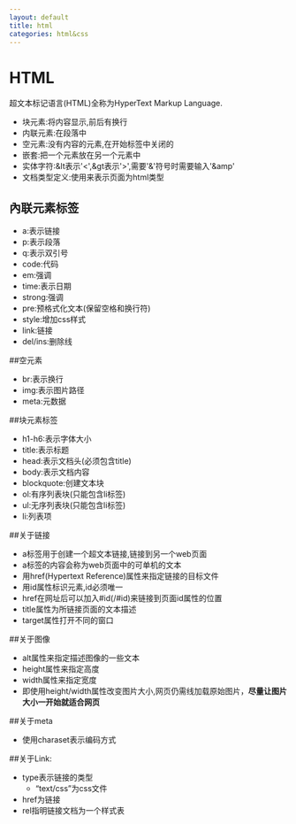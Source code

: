 ```yaml
---
layout: default
title: html
categories: html&css
---
```


# HTML

超文本标记语言(HTML)全称为HyperText Markup Language.
 * 块元素:将内容显示,前后有换行
 * 内联元素:在段落中
 * 空元素:没有内容的元素,在开始标签中关闭的
 * 嵌套:把一个元素放在另一个元素中
 * 实体字符:&lt表示'<',&gt表示'>',需要'&'符号时需要输入'&amp'
 * 文档类型定义:使用<!doctype html>来表示页面为html类型

## 內联元素标签
 * a:表示链接
 * p:表示段落
 * q:表示双引号
 * code:代码
 * em:强调
 * time:表示日期
 * strong:强调
 * pre:预格式化文本(保留空格和换行符)
 * style:增加css样式
 * link:链接
 * del/ins:删除线

##空元素
 * br:表示换行
 * img:表示图片路径
 * meta:元数据

##块元素标签
 * h1-h6:表示字体大小
 * title:表示标题
 * head:表示文档头(必须包含title)
 * body:表示文档内容
 * blockquote:创建文本块
 * ol:有序列表块(只能包含li标签)
 * ul:无序列表块(只能包含li标签)
 * li:列表项


##关于链接
  * a标签用于创建一个超文本链接,链接到另一个web页面
  * a标签的内容会称为web页面中的可单机的文本
  * 用href(Hypertext Reference)属性来指定链接的目标文件
  * 用id属性标识元素,id必须唯一
  * href在网址后可以加入#id(/#id)来链接到页面id属性的位置
  * title属性为所链接页面的文本描述
  * target属性打开不同的窗口

##关于图像
  * alt属性来指定描述图像的一些文本
  * height属性来指定高度
  * width属性来指定宽度
  * 即使用height/width属性改变图片大小,网页仍需线加载原始图片，**尽量让图片大小一开始就适合网页**

##关于meta
  * 使用charaset表示编码方式


##关于Link:
  * type表示链接的类型
    * “text/css”为css文件
  * href为链接
  * rel指明链接文档为一个样式表
